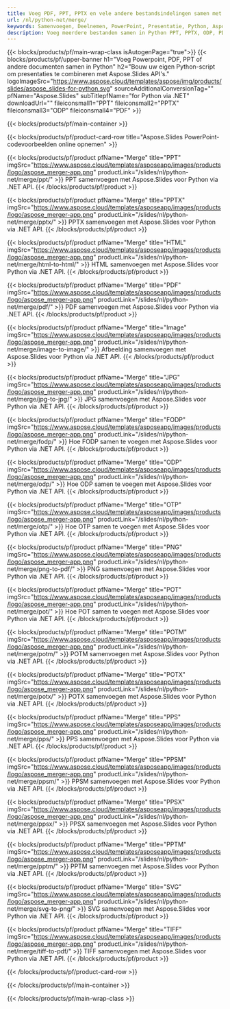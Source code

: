 ```yaml
---
title: Voeg PDF, PPT, PPTX en vele andere bestandsindelingen samen met Python
url: /nl/python-net/merge/
keywords: Samenvoegen, Deelnemen, PowerPoint, Presentatie, Python, Aspose
description: Voeg meerdere bestanden samen in Python PPT, PPTX, ODP, PDF, PNG, JPG en nog veel meer.
---
```


{{< blocks/products/pf/main-wrap-class isAutogenPage="true">}}
{{< blocks/products/pf/upper-banner h1="Voeg Powerpoint, PDF, PPT of andere documenten samen in Python" h2="Bouw uw eigen Python-script om presentaties te combineren met Aspose.Slides API's." logoImageSrc="https://www.aspose.cloud/templates/aspose/img/products/slides/aspose_slides-for-python.svg" sourceAdditionalConversionTag="" pfName="Aspose.Slides" subTitlepfName="for Python via .NET" downloadUrl="" fileiconsmall1="PPT" fileiconsmall2="PPTX" fileiconsmall3="ODP" fileiconsmall4="PDF" >}}

{{< blocks/products/pf/main-container >}}

{{< blocks/products/pf/product-card-row title="Aspose.Slides PowerPoint-codevoorbeelden online opnemen" >}}

{{< blocks/products/pf/product pfName="Merge" title="PPT" imgSrc="https://www.aspose.cloud/templates/asposeapp/images/products/logo/aspose_merger-app.png" productLink="/slides/nl/python-net/merge/ppt/" >}}
PPT samenvoegen met Aspose.Slides voor Python via .NET API.
{{< /blocks/products/pf/product >}}

{{< blocks/products/pf/product pfName="Merge" title="PPTX" imgSrc="https://www.aspose.cloud/templates/asposeapp/images/products/logo/aspose_merger-app.png" productLink="/slides/nl/python-net/merge/pptx/" >}}
PPTX samenvoegen met Aspose.Slides voor Python via .NET API.
{{< /blocks/products/pf/product >}}

{{< blocks/products/pf/product pfName="Merge" title="HTML" imgSrc="https://www.aspose.cloud/templates/asposeapp/images/products/logo/aspose_merger-app.png" productLink="/slides/nl/python-net/merge/html-to-html/" >}}
HTML samenvoegen met Aspose.Slides voor Python via .NET API.
{{< /blocks/products/pf/product >}}

{{< blocks/products/pf/product pfName="Merge" title="PDF" imgSrc="https://www.aspose.cloud/templates/asposeapp/images/products/logo/aspose_merger-app.png" productLink="/slides/nl/python-net/merge/pdf/" >}}
PDF samenvoegen met Aspose.Slides voor Python via .NET API.
{{< /blocks/products/pf/product >}}

{{< blocks/products/pf/product pfName="Merge" title="Image" imgSrc="https://www.aspose.cloud/templates/asposeapp/images/products/logo/aspose_merger-app.png" productLink="/slides/nl/python-net/merge/image-to-image/" >}}
Afbeelding samenvoegen met Aspose.Slides voor Python via .NET API.
{{< /blocks/products/pf/product >}}

{{< blocks/products/pf/product pfName="Merge" title="JPG" imgSrc="https://www.aspose.cloud/templates/asposeapp/images/products/logo/aspose_merger-app.png" productLink="/slides/nl/python-net/merge/jpg-to-jpg/" >}}
JPG samenvoegen met Aspose.Slides voor Python via .NET API.
{{< /blocks/products/pf/product >}}

{{< blocks/products/pf/product pfName="Merge" title="FODP" imgSrc="https://www.aspose.cloud/templates/asposeapp/images/products/logo/aspose_merger-app.png" productLink="/slides/nl/python-net/merge/fodp/" >}}
Hoe FODP samen te voegen met Aspose.Slides voor Python via .NET API.
{{< /blocks/products/pf/product >}}

{{< blocks/products/pf/product pfName="Merge" title="ODP" imgSrc="https://www.aspose.cloud/templates/asposeapp/images/products/logo/aspose_merger-app.png" productLink="/slides/nl/python-net/merge/odp/" >}}
Hoe ODP samen te voegen met Aspose.Slides voor Python via .NET API.
{{< /blocks/products/pf/product >}}

{{< blocks/products/pf/product pfName="Merge" title="OTP" imgSrc="https://www.aspose.cloud/templates/asposeapp/images/products/logo/aspose_merger-app.png" productLink="/slides/nl/python-net/merge/otp/" >}}
Hoe OTP samen te voegen met Aspose.Slides voor Python via .NET API.
{{< /blocks/products/pf/product >}}

{{< blocks/products/pf/product pfName="Merge" title="PNG" imgSrc="https://www.aspose.cloud/templates/asposeapp/images/products/logo/aspose_merger-app.png" productLink="/slides/nl/python-net/merge/png-to-pdf/" >}}
PNG samenvoegen met Aspose.Slides voor Python via .NET API.
{{< /blocks/products/pf/product >}}

{{< blocks/products/pf/product pfName="Merge" title="POT" imgSrc="https://www.aspose.cloud/templates/asposeapp/images/products/logo/aspose_merger-app.png" productLink="/slides/nl/python-net/merge/pot/" >}}
Hoe POT samen te voegen met Aspose.Slides voor Python via .NET API.
{{< /blocks/products/pf/product >}}

{{< blocks/products/pf/product pfName="Merge" title="POTM" imgSrc="https://www.aspose.cloud/templates/asposeapp/images/products/logo/aspose_merger-app.png" productLink="/slides/nl/python-net/merge/potm/" >}}
POTM samenvoegen met Aspose.Slides voor Python via .NET API.
{{< /blocks/products/pf/product >}}

{{< blocks/products/pf/product pfName="Merge" title="POTX" imgSrc="https://www.aspose.cloud/templates/asposeapp/images/products/logo/aspose_merger-app.png" productLink="/slides/nl/python-net/merge/potx/" >}}
POTX samenvoegen met Aspose.Slides voor Python via .NET API.
{{< /blocks/products/pf/product >}}

{{< blocks/products/pf/product pfName="Merge" title="PPS" imgSrc="https://www.aspose.cloud/templates/asposeapp/images/products/logo/aspose_merger-app.png" productLink="/slides/nl/python-net/merge/pps/" >}}
PPS samenvoegen met Aspose.Slides voor Python via .NET API.
{{< /blocks/products/pf/product >}}

{{< blocks/products/pf/product pfName="Merge" title="PPSM" imgSrc="https://www.aspose.cloud/templates/asposeapp/images/products/logo/aspose_merger-app.png" productLink="/slides/nl/python-net/merge/ppsm/" >}}
PPSM samenvoegen met Aspose.Slides voor Python via .NET API.
{{< /blocks/products/pf/product >}}

{{< blocks/products/pf/product pfName="Merge" title="PPSX" imgSrc="https://www.aspose.cloud/templates/asposeapp/images/products/logo/aspose_merger-app.png" productLink="/slides/nl/python-net/merge/ppsx/" >}}
PPSX samenvoegen met Aspose.Slides voor Python via .NET API.
{{< /blocks/products/pf/product >}}

{{< blocks/products/pf/product pfName="Merge" title="PPTM" imgSrc="https://www.aspose.cloud/templates/asposeapp/images/products/logo/aspose_merger-app.png" productLink="/slides/nl/python-net/merge/pptm/" >}}
PPTM samenvoegen met Aspose.Slides voor Python via .NET API.
{{< /blocks/products/pf/product >}}

{{< blocks/products/pf/product pfName="Merge" title="SVG" imgSrc="https://www.aspose.cloud/templates/asposeapp/images/products/logo/aspose_merger-app.png" productLink="/slides/nl/python-net/merge/svg-to-png/" >}}
SVG samenvoegen met Aspose.Slides voor Python via .NET API.
{{< /blocks/products/pf/product >}}

{{< blocks/products/pf/product pfName="Merge" title="TIFF" imgSrc="https://www.aspose.cloud/templates/asposeapp/images/products/logo/aspose_merger-app.png" productLink="/slides/nl/python-net/merge/tiff-to-pdf/" >}}
TIFF samenvoegen met Aspose.Slides voor Python via .NET API.
{{< /blocks/products/pf/product >}}


{{< /blocks/products/pf/product-card-row >}}

{{< /blocks/products/pf/main-container >}}
    
{{< /blocks/products/pf/main-wrap-class >}}